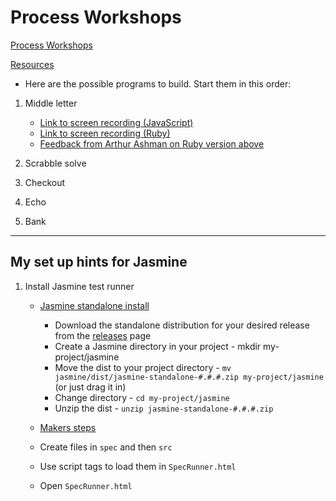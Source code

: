 # Process Workshops


[Process Workshops](https://github.com/makersacademy/skills-workshops/tree/master/process_review)

[Resources](https://github.com/makersacademy/course/tree/master/goals/)



- Here are the possible programs to build. Start them in this order:

1. Middle letter
    - [Link to screen recording (JavaScript)](https://drive.google.com/open?id=1MLUtaq2My1sc5P6h8VSzPWSAE1z97Bpw)
    - [Link to screen recording (Ruby)](https://drive.google.com/open?id=1Zmy0qfhrMGzidM5nsn19FW_Y-oAjfxlT)
    - [Feedback from Arthur Ashman on Ruby version above](https://github.com/mattTea/Portfolio/blob/master/notes/week_7_raw_notes.md#process-workshop-with-arthur-middle-letter)
    

2. Scrabble solve
3. Checkout
4. Echo
5. Bank

------

## My set up hints for Jasmine

1. Install Jasmine test runner
    - [Jasmine standalone install](https://github.com/jasmine/jasmine#installation)
        - Download the standalone distribution for your desired release from the [releases](https://github.com/jasmine/jasmine/releases) page
        - Create a Jasmine directory in your project - mkdir my-project/jasmine
        - Move the dist to your project directory - `mv jasmine/dist/jasmine-standalone-#.#.#.zip my-project/jasmine` (or just drag it in)
        - Change directory - `cd my-project/jasmine`
        - Unzip the dist - `unzip jasmine-standalone-#.#.#.zip`

    - [Makers steps](https://github.com/makersacademy/course/blob/master/thermostat/setting_up_jasmine.md#to-complete-this-challenge-you-will-need-to)

    - Create files in `spec` and then `src`
    - Use script tags to load them in `SpecRunner.html`
    - Open `SpecRunner.html`